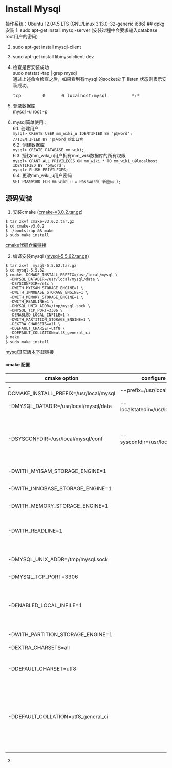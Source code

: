 <h1>Install Mysql</h1>
操作系统：Ubuntu 12.04.5 LTS (GNU/Linux 3.13.0-32-generic i686)
## dpkg安装
1. sudo apt-get install mysql-server  
(安装过程中会要求输入database root用户的密码)

2. sudo apt-get install mysql-client

3. sudo apt-get install libmysqlclient-dev

4. 检查是否安装成功  
    sudo netstat -tap | grep mysql  
    通过上述命令检查之后，如果看到有mysql 的socket处于 listen 状态则表示安装成功。
    <pre>tcp        0      0 localhost:mysql         *:*                     LISTEN      25476/mysqld</pre>

5. 登录数据库  
mysql -u root -p

6. mysql简单使用：  
    6.1. 创建用户  
        ```mysql> CREATE USER mm_wiki_u IDENTIFIED BY 'p@word';    //IDENTIFIED BY 'p@word'给出口令```  
    6.2. 创建数据库  
        ```mysql> CREATE DATABASE mm_wiki;```  
    6.3. 授权mm_wiki_u用户拥有mm_wiki数据库的所有权限  
        ```mysql> GRANT ALL PRIVILEGES ON mm_wiki.* TO mm_wiki_u@localhost IDENTIFIED BY 'p@word';```  
        ```mysql> FLUSH PRIVILEGES;```  
    6.4. 更改mm_wiki_u用户密码  
        ```SET PASSWORD FOR mm_wiki_u = Password('新密码');```

## 源码安装
1. 安装cmake  ([cmake-v3.0.2.tar.gz](https://pan.baidu.com/s/1rGlDObdLOyVCTR5dsUi3pg]))  
  ```
  $ tar zxvf cmake-v3.0.2.tar.gz 
  $ cd cmake-v3.0.2
  $ ./bootstrap && make 
  $ sudo make install
  ```
  [cmake代码仓库链接](git@gitlab.kitware.com:cmake/cmake.git)  
  
2. 编译安装mysql ([mysql-5.5.62.tar.gz](https://pan.baidu.com/s/1dw31xIqEym0_3SfaiZinUg))  
  ```
  $ tar zxvf  mysql-5.5.62.tar.gz
  $ cd mysql-5.5.62 
  $ cmake -DCMAKE_INSTALL_PREFIX=/usr/local/mysql \
    -DMYSQL_DATADIR=/usr/local/mysql/data \
    -DSYSCONFDIR=/etc \
    -DWITH_MYISAM_STORAGE_ENGINE=1 \
    -DWITH_INNOBASE_STORAGE_ENGINE=1 \
    -DWITH_MEMORY_STORAGE_ENGINE=1 \
    -DWITH_READLINE=1 \
    -DMYSQL_UNIX_ADDR=/tmp/mysql.sock \
    -DMYSQL_TCP_PORT=3306 \
    -DENABLED_LOCAL_INFILE=1 \
    -DWITH_PARTITION_STORAGE_ENGINE=1 \
    -DEXTRA_CHARSETS=all \
    -DDEFAULT_CHARSET=utf8 \
    -DDEFAULT_COLLATION=utf8_general_ci 
  $ make
  $ sudo make install
  ```
  [mysql其它版本下载链接](https://downloads.mysql.com/archives/community/)  
  #### cmake 配置  
  
  cmake option | configure option | Parameter option  
  ---- | ---- | ----  
  -DCMAKE_INSTALL_PREFIX=/usr/local/mysql | --prefix=/usr/local/mysql | 设置mysql安装目录 |  
  -DMYSQL_DATADIR=/usr/local/mysql/data | --localstatedir=/usr/local/mysql/data |   设置mysql数据库文件目录 |  
  -DSYSCONFDIR=/usr/local/mysql/conf | --sysconfdir=/usr/local/mysql/conf |   设置MySQL参数文件的默认路径，这一选项可以在MySQL服务启动时通过defaults-file参数进行设置 |  
  -DWITH_MYISAM_STORAGE_ENGINE=1 |  | 安装 MyISAM存储引擎 |  
  -DWITH_INNOBASE_STORAGE_ENGINE=1 || 安装 InnoDB存储引擎 |  
  -DWITH_MEMORY_STORAGE_ENGINE=1 || 安装 Memory存储引擎 |  
  -DWITH_READLINE=1 || 设置输入输出的处理方式(5.1及之前版本，5.6.5及以上版本不需要处理)|  
  -DMYSQL_UNIX_ADDR=/tmp/mysql.sock || 设置监听套接字路径，这必须是一个绝对路径名。 |  
  -DMYSQL_TCP_PORT=3306 || 设置监听端口 |  
  -DENABLED_LOCAL_INFILE=1 || 是否允许从客户端本地加载数据到MySQL服务端，专用于load data infile语句，默认是不允许的 |  
  -DWITH_PARTITION_STORAGE_ENGINE=1 || 安装分区存储引擎 |  
  -DEXTRA_CHARSETS=all || 安装所有扩展字符集 |  
  -DDEFAULT_CHARSET=utf8 || 设置MySQL服务的默认字符集（缺省是latin1） |  
  -DDEFAULT_COLLATION=utf8_general_ci || 设置MySQL服务的默认校对规则，本参数的默认值为latinl_swedish_ci，这一选项在MySQL服务启动时也可以通过collation_server参数进行设置 |  



3. 








